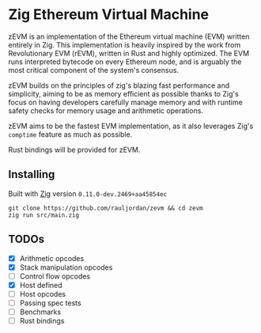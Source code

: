 # Zig Ethereum Virtual Machine

zEVM is an implementation of the Ethereum virtual machine
(EVM) written entirely in Zig. This implementation is
heavily inspired by the work from Revolutionary EVM (rEVM),
written in Rust and highly optimized. The EVM runs 
interpreted bytecode on every Ethereum node, and is arguably
the most critical component of the system's consensus.

zEVM builds on the principles of zig's blazing fast 
performance and simplicity, aiming to be as memory efficient
as possible thanks to Zig's focus on having developers carefully
manage memory and with runtime safety checks for memory usage and
arithmetic operations.

zEVM aims to be the fastest EVM implementation, as it also leverages
Zig's `comptime` feature as much as possible.

Rust bindings will be provided for zEVM.

## Installing

Built with [Zig](https://ziglang.org/download/) version `0.11.0-dev.2469+aa45854ec`

``` text
git clone https://github.com/rauljordan/zevm && cd zevm
zig run src/main.zig
```

## TODOs

- [x] Arithmetic opcodes
- [x] Stack manipulation opcodes
- [ ] Control flow opcodes
- [x] Host defined
- [ ] Host opcodes 
- [ ] Passing spec tests
- [ ] Benchmarks
- [ ] Rust bindings
